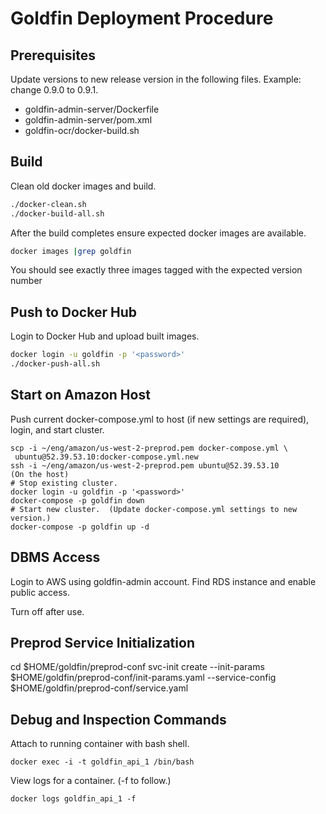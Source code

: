 # Goldfin Deployment Procedure

## Prerequisites

Update versions to new release version in the following files.  Example: 
change 0.9.0 to 0.9.1. 

* goldfin-admin-server/Dockerfile
* goldfin-admin-server/pom.xml
* goldfin-ocr/docker-build.sh

## Build

Clean old docker images and build. 
```bash
./docker-clean.sh
./docker-build-all.sh
```
After the build completes ensure expected docker images are available. 
```bash
docker images |grep goldfin
```
You should see exactly three images tagged with the expected version number

## Push to Docker Hub

Login to Docker Hub and upload built images. 
```bash
docker login -u goldfin -p '<password>'
./docker-push-all.sh
```

## Start on Amazon Host

Push current docker-compose.yml to host (if new settings are required),
login, and start cluster.

```
scp -i ~/eng/amazon/us-west-2-preprod.pem docker-compose.yml \
 ubuntu@52.39.53.10:docker-compose.yml.new
ssh -i ~/eng/amazon/us-west-2-preprod.pem ubuntu@52.39.53.10
(On the host)
# Stop existing cluster.
docker login -u goldfin -p '<password>'
docker-compose -p goldfin down
# Start new cluster.  (Update docker-compose.yml settings to new version.)
docker-compose -p goldfin up -d
```

## DBMS Access

Login to AWS using goldfin-admin account.  Find RDS instance and 
enable public access. 

Turn off after use. 

## Preprod Service Initialization

cd $HOME/goldfin/preprod-conf
svc-init create --init-params $HOME/goldfin/preprod-conf/init-params.yaml --service-config $HOME/goldfin/preprod-conf/service.yaml 

## Debug and Inspection Commands

Attach to running container with bash shell.
```
docker exec -i -t goldfin_api_1 /bin/bash
```

View logs for a container. (-f to follow.)
```
docker logs goldfin_api_1 -f
```
